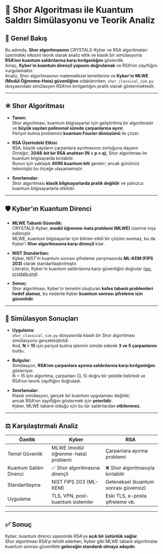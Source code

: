 # 🔐 Shor Algoritması ile Kuantum Saldırı Simülasyonu ve Teorik Analiz

## 🧠 Genel Bakış
Bu adımda, **Shor algoritmasının** CRYSTALS-Kyber ve RSA algoritmaları üzerindeki etkisini teorik olarak analiz ettik ve klasik bir simülasyonla **RSA’nın kuantum saldırılarına karşı kırılganlığını** gösterdik.  
Amaç, **Kyber’ın kuantum dirençli yapısını doğrulamak** ve RSA’nın zayıflığını vurgulamaktır.  
Analiz, Shor algoritmasının matematiksel temellerine ve **Kyber’ın MLWE (Modül Öğrenme-Hata) güvenliğine** odaklanırken, `shor_classical_sim.py` dosyasındaki simülasyon RSA’nın kırılganlığını pratik olarak göstermektedir.

---

## ⚛️ Shor Algoritması

- **Tanım:**  
  Shor algoritması, kuantum bilgisayarlar için geliştirilmiş bir algoritmadır ve **büyük sayıları polinomal sürede çarpanlarına ayırır**.  
  Periyot bulma problemini **kuantum Fourier dönüşümü** ile çözer.

- **RSA Üzerindeki Etkisi:**  
  RSA, büyük sayıların çarpanlara ayrılmasının zorluğuna dayanır.  
  Örneğin, **2048-bit bir RSA anahtarı (N = p × q)**, Shor algoritması ile kuantum bilgisayarda kırılabilir.  
  Bunun için yaklaşık **4096 kuantum biti** gerekir; ancak günümüz teknolojisi bu ölçeğe ulaşamamıştır.

- **Sınırlamalar:**  
  Shor algoritması **klasik bilgisayarlarda pratik değildir** ve yalnızca kuantum bilgisayarlarla etkilidir.

---

## 🛡️ Kyber’ın Kuantum Direnci

- **MLWE Tabanlı Güvenlik:**  
  CRYSTALS-Kyber, **modül öğrenme-hata problemi (MLWE)** üzerine inşa edilmiştir.  
  MLWE, kuantum bilgisayarlar için bilinen etkili bir çözüm sunmaz, bu da Kyber’ı **Shor algoritmasına karşı dirençli** kılar.

- **NIST Standartları:**  
  Kyber, NIST’in kuantum sonrası şifreleme yarışmasında **ML-KEM (FIPS 203)** olarak standartlaştırılmıştır.  
  Literatür, Kyber’ın kuantum saldırılarına karşı güvenliğini doğrular ([pq-crystals.org](https://pq-crystals.org)).

- **Sonuç:**  
  Shor algoritması, Kyber’ın temelini oluşturan **kafes tabanlı problemleri hedef alamaz**, bu nedenle Kyber **kuantum sonrası şifreleme için güvenlidir**.

---

## 🧪 Simülasyon Sonuçları

- **Uygulama:**  
  `shor_classical_sim.py` dosyasında klasik bir Shor algoritması simülasyonu gerçekleştirildi.  
  Kod, **N = 15** için periyot bulma işlemini simüle ederek **3 ve 5 çarpanlarını** buldu.

- **Bulgular:**  
  Simülasyon, **RSA’nın çarpanlara ayırma saldırılarına karşı kırılganlığını** gösteriyor.  
  N = 15 için algoritma, çarpanları (3, 5) doğru bir şekilde belirledi ve RSA’nın teorik zayıflığını doğruladı.

- **Sınırlamalar:**  
  Klasik simülasyon, gerçek bir kuantum uygulaması değildir;  
  ancak RSA’nın zayıflığını göstermek için **yeterlidir**.  
  Kyber, MLWE tabanlı olduğu için bu tür saldırılardan **etkilenmez**.

---

## ⚖️ Karşılaştırmalı Analiz

| Özellik     | Kyber                                | RSA                                   |
|-------------|---------------------------------------|----------------------------------------|
| Temel Güvenlik | MLWE (modül öğrenme-hata) problemi   | Çarpanlara ayırma problemi              |
| Kuantum Saldırı Direnci | ✅ Shor algoritmasına dirençli | ❌ Shor algoritmasıyla kırılabilir     |
| Standartlaşma | NIST FIPS 203 (ML-KEM)               | Geleneksel (kuantum sonrası güvensiz)  |
| Uygulama     | TLS, VPN, post-kuantum sistemler     | Eski TLS, e-posta şifreleme vb.        |

---

## ✅ Sonuç
Kyber, kuantum direnci sayesinde RSA’ya **açık bir üstünlük sağlar**.  
Shor algoritması RSA’yı tehdit ederken, Kyber gibi MLWE tabanlı algoritmalar kuantum sonrası güvenlikte **geleceğin standardı olmaya adaydır**.
